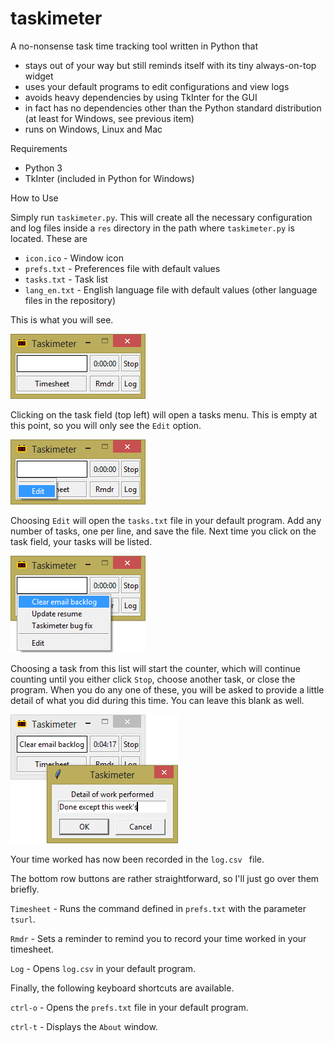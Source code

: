 # taskimeter

A no-nonsense task time tracking tool written in Python that
* stays out of your way but still reminds itself with its tiny always-on-top widget
* uses your default programs to edit configurations and view logs
* avoids heavy dependencies by using TkInter for the GUI
* in fact has no dependencies other than the Python standard distribution (at least for Windows, see previous item)
* runs on Windows, Linux and Mac

Requirements

* Python 3
* TkInter (included in Python for Windows)

How to Use

Simply run ```taskimeter.py```. This will create all the necessary configuration and log files inside a ```res``` directory in the path where ```taskimeter.py``` is located. These are
* ```icon.ico``` - Window icon
* ```prefs.txt``` - Preferences file with default values
* ```tasks.txt``` - Task list
* ```lang_en.txt``` - English language file with default values (other language files in the repository)

This is what you will see.

![alt text](https://raw.githubusercontent.com/buluto/taskimeter/master/README/main01.png "Main window")

Clicking on the task field (top left) will open a tasks menu. This is empty at this point, so you will only see the ```Edit``` option.

![alt text](https://raw.githubusercontent.com/buluto/taskimeter/master/README/tasks01.png "Empty tasks menu")

Choosing ```Edit``` will open the ```tasks.txt``` file in your default program. Add any number of tasks, one per line, and save the file. Next time you click on the task field, your tasks will be listed.

![alt text](https://raw.githubusercontent.com/buluto/taskimeter/master/README/tasks02.png "Populated tasks menu")

Choosing a task from this list will start the counter, which will continue counting until you either click ```Stop```, choose another task, or close the program. When you do any one of these, you will be asked to provide a little detail of what you did during this time. You can leave this blank as well.

![alt text](https://raw.githubusercontent.com/buluto/taskimeter/master/README/detail01.png "Details")

Your time worked has now been recorded in the  ```log.csv ``` file.

The bottom row buttons are rather straightforward, so I'll just go over them briefly.

```Timesheet``` - Runs the command defined in ```prefs.txt``` with the parameter ```tsurl```.

```Rmdr``` - Sets a reminder to remind you to record your time worked in your timesheet.

```Log``` - Opens ```log.csv``` in your default program.

Finally, the following keyboard shortcuts are available.

```ctrl-o``` - Opens the ```prefs.txt``` file in your default program.

```ctrl-t``` - Displays the ```About``` window.
